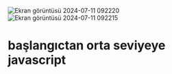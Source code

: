 ![Ekran görüntüsü 2024-07-11 092220](https://github.com/arazumut/learn.jsAND_socialMedia_buttons/assets/150933483/ae8086a8-076f-40a8-9055-0d466013da1b)
![Ekran görüntüsü 2024-07-11 092215](https://github.com/arazumut/learn.jsAND_socialMedia_buttons/assets/150933483/74d06218-08a8-40a1-959f-9c98bf90f334)


<h1>başlangıctan orta seviyeye javascript</h1>
